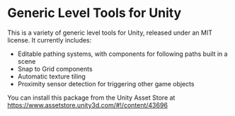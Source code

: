 Generic Level Tools for Unity
=================================

This is a variety of generic level tools for Unity, released under an MIT license.  It currently includes:

* Editable pathing systems, with components for following paths built in a scene
* Snap to Grid components
* Automatic texture tiling
* Proximity sensor detection for triggering other game objects

You can install this package from the Unity Asset Store at https://www.assetstore.unity3d.com/#!/content/43696